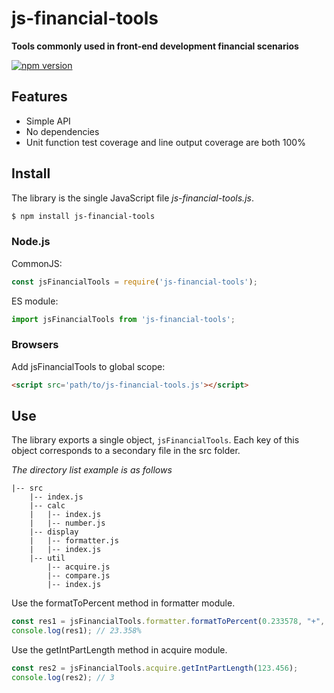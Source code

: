 # js-financial-tools

**Tools commonly used in front-end development financial scenarios**

[![npm version](https://img.shields.io/npm/v/js-financial-tools.svg)](https://www.npmjs.com/package/js-financial-tools)

## Features

- Simple API
- No dependencies
- Unit function test coverage and line output coverage are both 100%

## Install

The library is the single JavaScript file *js-financial-tools.js*.

```bash
$ npm install js-financial-tools
```

### Node.js

CommonJS:

```javascript
const jsFinancialTools = require('js-financial-tools');
```

ES module:

```javascript
import jsFinancialTools from 'js-financial-tools';
```

### Browsers

Add jsFinancialTools to global scope:

```html
<script src='path/to/js-financial-tools.js'></script>
```

## Use

The library exports a single object, `jsFinancialTools`.
Each key of this object corresponds to a secondary file in the src folder.

*The directory list example is as follows*
```
|-- src
    |-- index.js
    |-- calc
    |   |-- index.js
    |   |-- number.js
    |-- display
    |   |-- formatter.js
    |   |-- index.js
    |-- util
        |-- acquire.js
        |-- compare.js
        |-- index.js
```

Use the formatToPercent method in formatter module.

```javascript
const res1 = jsFinancialTools.formatter.formatToPercent(0.233578, "+", 3);
console.log(res1); // 23.358%
```

Use the getIntPartLength method in acquire module.

```javascript
const res2 = jsFinancialTools.acquire.getIntPartLength(123.456);
console.log(res2); // 3
```
